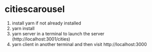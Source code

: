 # citiescarousel

1) install yarn if not already installed
2) yarn install  
3) yarn server in a terminal to launch the server (http://localhost:3001/cities)
4) yarn client in another terminal and then visit http://localhost:3000
